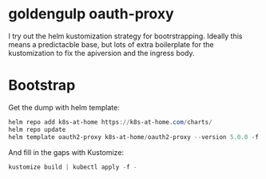 # goldengulp oauth-proxy

I try out the helm kustomization strategy for bootrstrapping. Ideally this means a predictacble base, but lots of extra boilerplate for the kustomization to fix the apiversion and the ingress body.

# Bootstrap

Get the dump with helm template:

```powershell
helm repo add k8s-at-home https://k8s-at-home.com/charts/
helm repo update
helm template oauth2-proxy k8s-at-home/oauth2-proxy --version 5.0.0 -f .\values.yaml > ./oauth2-proxy-base.yaml
```

And fill in the gaps with Kustomize:

```powershell
kustomize build | kubectl apply -f -
```
